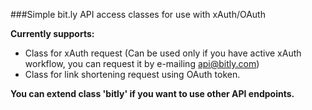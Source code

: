 ###Simple bit.ly API access classes for use with xAuth/OAuth

**Currently supports:**
* Class for xAuth request (Can be used only if you have active xAuth workflow, you can request it by e-mailing api@bitly.com)
* Class for link shortening request using OAuth token.

**You can extend class 'bitly' if you want to use other API endpoints.**